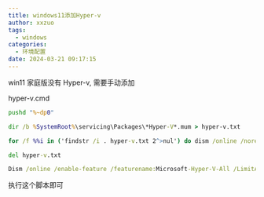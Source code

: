 ```yaml
---
title: windows11添加Hyper-v
author: xxzuo
tags:
  - windows
categories:
  - 环境配置
date: 2024-03-21 09:17:15
---
```



win11 家庭版没有 Hyper-v, 需要手动添加

hyper-v.cmd

```cmd
pushd "%~dp0"

dir /b %SystemRoot%\servicing\Packages\*Hyper-V*.mum > hyper-v.txt

for /f %%i in ('findstr /i . hyper-v.txt 2^>nul') do dism /online /norestart /add-package:"%SystemRoot%\servicing\Packages\%%i"

del hyper-v.txt

Dism /online /enable-feature /featurename:Microsoft-Hyper-V-All /LimitAccess /ALL
```


执行这个脚本即可